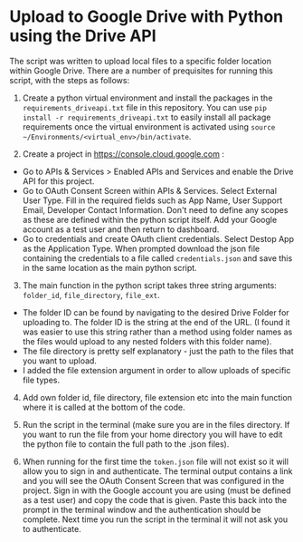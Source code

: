 # Upload to Google Drive with Python using the Drive API

The script was written to upload local files to a specific folder location within Google Drive. There are a number of prequisites for running this script, with the steps as follows:


1. Create a python virtual environment and install the packages in the `requirements_driveapi.txt` file in this repository. You can use `pip install -r requirements_driveapi.txt` to easily install all package requirements once the virtual environment is activated using `source ~/Environments/<virtual_env>/bin/activate`. 

2. Create a project in https://console.cloud.google.com :
  - Go to APIs & Services > Enabled APIs and Services and enable the Drive API for this project.
  - Go to OAuth Consent Screen within APIs & Services. Select External User Type. Fill in the required fields such as App Name, User Support Email, Developer Contact Information. Don't need to define any scopes as these are defined within the python script itself. Add your Google account as a test user and then return to dashboard.
  - Go to credentials and create OAuth client credentials. Select Destop App as the Application Type.  When prompted download the json file containing the credentials to a file called `credentials.json` and save this in the same location as the main python script. 

3. The main function in the python script takes three string arguments: `folder_id`, `file_directory`, `file_ext`. 
- The folder ID can be found by navigating to the desired Drive Folder for uploading to. The folder ID is the string at the end of the URL. (I found it was easier to use this string rather than a method using folder names as the files would upload to any nested folders with this folder name). 
- The file directory is pretty self explanatory - just the path to the files that you want to upload. 
- I added the file extension argument in order to allow uploads of specific file types.

4. Add own folder id, file directory, file extension etc into the main function where it is called at the bottom of the code.

5. Run the script in the terminal (make sure you are in the files directory. If you want to run the file from your home directory you will have to edit the python file to contain the full path to the .json files). 

6. When running for the first time the `token.json` file will not exist so it will allow you to sign in and authenticate. The terminal output contains a link and you will see the OAuth Consent Screen that was configured in the project. Sign in with the Google account you are using (must be defined as a test user) and copy the code that is given. Paste this back into the prompt in the terminal window and the authentication should be complete. Next time you run the script in the terminal it will not ask you to authenticate. 
